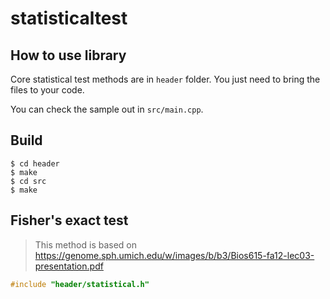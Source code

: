 # statisticaltest

## How to use library
Core statistical test methods are in `header` folder.
You just need to bring the files to your code.

You can check the sample out in `src/main.cpp`.

## Build
```shell
$ cd header
$ make
$ cd src
$ make
```

## Fisher's exact test
> This method is based on https://genome.sph.umich.edu/w/images/b/b3/Bios615-fa12-lec03-presentation.pdf
```c
#include "header/statistical.h"
```